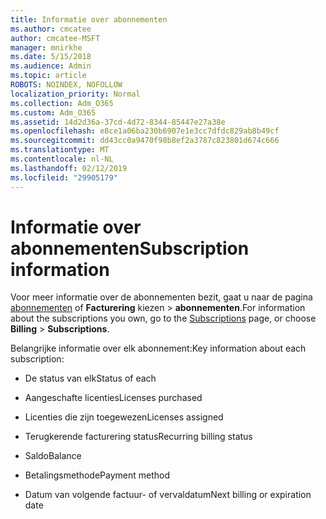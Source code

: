 ```yaml
---
title: Informatie over abonnementen
ms.author: cmcatee
author: cmcatee-MSFT
manager: mnirkhe
ms.date: 5/15/2018
ms.audience: Admin
ms.topic: article
ROBOTS: NOINDEX, NOFOLLOW
localization_priority: Normal
ms.collection: Adm_O365
ms.custom: Adm_O365
ms.assetid: 14d2d36a-37cd-4d72-8344-85447e27a38e
ms.openlocfilehash: e8ce1a06ba230b6907e1e3cc7dfdc829ab8b49cf
ms.sourcegitcommit: dd43cc0a9470f98b8ef2a3787c823801d674c666
ms.translationtype: MT
ms.contentlocale: nl-NL
ms.lasthandoff: 02/12/2019
ms.locfileid: "29905179"
---
```

# <a name="subscription-information"></a><span data-ttu-id="a8025-102">Informatie over abonnementen</span><span class="sxs-lookup"><span data-stu-id="a8025-102">Subscription information</span></span>

<span data-ttu-id="a8025-103">Voor meer informatie over de abonnementen bezit, gaat u naar de pagina [abonnementen](https://go.microsoft.com/fwlink/p/?linkid=842054) of **Facturering** kiezen \> **abonnementen**.</span><span class="sxs-lookup"><span data-stu-id="a8025-103">For information about the subscriptions you own, go to the [Subscriptions](https://go.microsoft.com/fwlink/p/?linkid=842054) page, or choose **Billing** \> **Subscriptions**.</span></span>
  
<span data-ttu-id="a8025-104">Belangrijke informatie over elk abonnement:</span><span class="sxs-lookup"><span data-stu-id="a8025-104">Key information about each subscription:</span></span>
  
- <span data-ttu-id="a8025-105">De status van elk</span><span class="sxs-lookup"><span data-stu-id="a8025-105">Status of each</span></span>
    
- <span data-ttu-id="a8025-106">Aangeschafte licenties</span><span class="sxs-lookup"><span data-stu-id="a8025-106">Licenses purchased</span></span>
    
- <span data-ttu-id="a8025-107">Licenties die zijn toegewezen</span><span class="sxs-lookup"><span data-stu-id="a8025-107">Licenses assigned</span></span>
    
- <span data-ttu-id="a8025-108">Terugkerende facturering status</span><span class="sxs-lookup"><span data-stu-id="a8025-108">Recurring billing status</span></span>
    
- <span data-ttu-id="a8025-109">Saldo</span><span class="sxs-lookup"><span data-stu-id="a8025-109">Balance</span></span>
    
- <span data-ttu-id="a8025-110">Betalingsmethode</span><span class="sxs-lookup"><span data-stu-id="a8025-110">Payment method</span></span>
    
- <span data-ttu-id="a8025-111">Datum van volgende factuur- of vervaldatum</span><span class="sxs-lookup"><span data-stu-id="a8025-111">Next billing or expiration date</span></span>
    

